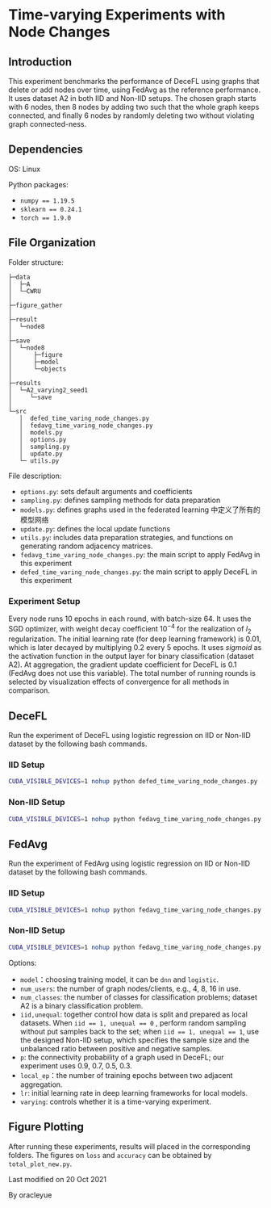 # Time-varying Experiments with Node Changes

## Introduction

This experiment benchmarks the performance of DeceFL using graphs that delete or add nodes over time, using FedAvg as the reference performance. It uses dataset A2 in both IID and Non-IID setups. The chosen graph starts with 6 nodes, then 8 nodes by adding two such that the whole graph keeps connected, and finally 6 nodes by randomly deleting two without violating graph connected-ness. 

## Dependencies

OS: Linux

Python packages:

- `numpy == 1.19.5`
- `sklearn == 0.24.1`
- `torch == 1.9.0`


## File Organization

Folder structure:

```
├─data
│  ├─A
│  └─CWRU
│
├─figure_gather
│
├─result
│  └─node8
│ 
├─save
│  └─node8
│      ├─figure
│      ├─model
│      └─objects
│
├─results
│  └─A2_varying2_seed1
│     └─save
│
└─src
   │  defed_time_varing_node_changes.py
   │  fedavg_time_varing_node_changes.py
   │  models.py
   │  options.py
   │  sampling.py
   │  update.py
   └─ utils.py
```


File description:

- `options.py`: sets default arguments and coefficients
- `sampling.py`: defines sampling methods for data preparation
- `models.py`: defines graphs used in the federated learning 中定义了所有的模型网络
- `update.py`: defines the local update functions
- `utils.py`: includes data preparation strategies, and functions on generating random adjacency matrices.
- `fedavg_time_varing_node_changes.py`: the main script to apply FedAvg in this experiment
- `defed_time_varing_node_changes.py`: the main script to apply DeceFL in this experiment


### Experiment Setup

Every node runs 10 epochs in each round, with batch-size 64. It uses the
SGD optimizer, with weight decay coefficient $10^{-4}$ for the
realization of $l_2$ regularization. The initial learning rate (for deep
learning framework) is 0.01, which is later decayed by multiplying 0.2
every 5 epochs. It uses *sigmoid* as the activation function in the
output layer for binary classification (dataset A2). At aggregation, the
gradient update coefficient for DeceFL is $0.1$ (FedAvg does not use
this variable). The total number of running rounds is selected by
visualization effects of convergence for all methods in comparison.


## DeceFL

Run the experiment of DeceFL using logistic regression on IID or Non-IID dataset by the following bash commands.

### IID Setup

```bash
CUDA_VISIBLE_DEVICES=1 nohup python defed_time_varing_node_changes.py --dataset sl_a --gpu 1 --iid 1 --unequal 0 --num_channels 1 --model logistic --epochs 600 --local_ep 10 --lr 0.01 --local_bs 64 --num_users 10 --p 0.3 --num_classes 1 --seed 1 --varying 1 > ../result/node8/defed_varying2_logistic_iid_r600_p0.3_seed1.txt 2>&1 &
```

### Non-IID Setup

```bash
CUDA_VISIBLE_DEVICES=1 nohup python fedavg_time_varing_node_changes.py --dataset sl_a --gpu 1 --iid 1 --unequal 0 --num_channels 1 --model logistic --epochs 600 --local_ep 10 --lr 0.01 --local_bs 64 --num_users 10 --p 0.9 --num_classes 1 --seed 1 --varying 1 > ../result/node8/fedavg_varying2_logistic_iid_r600_seed1.txt 2>&1 &
```

## FedAvg

Run the experiment of FedAvg using logistic regression on IID or Non-IID dataset by
the following bash commands.

### IID Setup

```bash
CUDA_VISIBLE_DEVICES=1 nohup python fedavg_time_varing_node_changes.py --dataset sl_a --gpu 1 --iid 1 --unequal 0 --num_channels 1 --model logistic --epochs 600 --local_ep 10 --lr 0.01 --local_bs 64 --num_users 10 --p 0.9 --num_classes 1 --seed 1 --varying 1 > ../result/node8/fedavg_varying2_logistic_iid_r600_seed1.txt 2>&1 &
```

### Non-IID Setup

```bash
CUDA_VISIBLE_DEVICES=1 nohup python fedavg_time_varing_node_changes.py --dataset sl_a --gpu 1 --iid 0 --unequal 1 --num_channels 1 --model logistic --epochs 600 --local_ep 10 --lr 0.01 --local_bs 64 --num_users 10 --p 0.9 --num_classes 1 --seed 1 --varying 1 > ../result/node8/fedavg_varying2_logistic_iid_r600_seed1.txt 2>&1 &
```

Options:

- `model`：choosing training model, it can be `dnn` and `logistic`.
- `num_users`: the number of graph nodes/clients, e.g., 4, 8, 16 in use.
- `num_classes`: the number of classes for classification problems; dataset A2 is a binary classification problem.
- `iid,unequal`: together control how data is split and prepared as local datasets. When `iid == 1, unequal == 0` , perform random sampling without put samples back to the set; when `iid == 1, unequal == 1`, use the designed Non-IID setup, which specifies the sample size and the unbalanced ratio between positive and negative samples.
- `p`: the connectivity probability of a graph used in DeceFL; our experiment uses 0.9, 0.7, 0.5, 0.3.
- `local_ep`：the number of training epochs between two adjacent aggregation.
- `lr`: initial learning rate in deep learning frameworks for local models.
- `varying`: controls whether it is a time-varying experiment.


## Figure Plotting

After running these experiments, results will placed in the corresponding folders. The figures on `loss` and `accuracy` can be obtained by `total_plot_new.py`.


Last modified on 20 Oct 2021

By oracleyue
